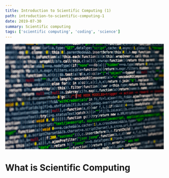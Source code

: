 ```yaml
---
title: Introduction to Scientific Computing (1)
path: introduction-to-scientific-computing-1
date: 2019-07-30
summary: Scientific computing 
tags: ['scientific computing', 'coding', 'science']
---
```


![background](./images/codes.jpg)

# What is Scientific Computing
